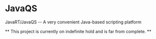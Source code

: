 # JavaQS
JavaRT/JavaQS -- A very convenient Java-based scripting platform 

** This project is currently on indefinite hold and is far from complete. **
